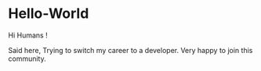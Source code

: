 # Hello-World
Hi Humans !

Said here, Trying to switch my career to a developer.
Very happy to join this community.

